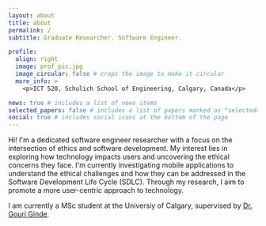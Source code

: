 ```yaml
---
layout: about
title: about
permalink: /
subtitle: Graduate Researcher. Software Engineer.

profile:
  align: right
  image: prof_pic.jpg
  image_circular: false # crops the image to make it circular
  more_info: >
    <p>ICT 520, Schulich School of Engineering, Calgary, Canada</p>

news: true # includes a list of news items
selected_papers: false # includes a list of papers marked as "selected={true}"
social: true # includes social icons at the bottom of the page
---
```


Hi! I'm a dedicated software engineer researcher with a focus on the intersection of ethics and software development. My interest lies in exploring how technology impacts users and uncovering the ethical concerns they face. I'm currently investigating mobile applications to understand the ethical challenges and how they can be addressed in the Software Development Life Cycle (SDLC). Through my research, I aim to promote a more user-centric approach to technology.

I am currently a MSc student at the Universiy of Calgary, supervised by <a href="https://profiles.ucalgary.ca/gouri-ginde-deshpande" target="blank">Dr. Gouri Ginde</a>.